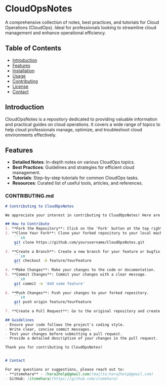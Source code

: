 # CloudOpsNotes

A comprehensive collection of notes, best practices, and tutorials for Cloud Operations (CloudOps). Ideal for professionals looking to streamline cloud management and enhance operational efficiency.

## Table of Contents
- [Introduction](#introduction)
- [Features](#features)
- [Installation](#installation)
- [Usage](#usage)
- [Contributing](#contributing)
- [License](#license)
- [Contact](#contact)

## Introduction
CloudOpsNotes is a repository dedicated to providing valuable information and practical guides on cloud operations. It covers a wide range of topics to help cloud professionals manage, optimize, and troubleshoot cloud environments effectively.

## Features
- **Detailed Notes**: In-depth notes on various CloudOps topics.
- **Best Practices**: Guidelines and strategies for efficient cloud management.
- **Tutorials**: Step-by-step tutorials for common CloudOps tasks.
- **Resources**: Curated list of useful tools, articles, and references.


### CONTRIBUTING.md

```markdown
# Contributing to CloudOpsNotes

We appreciate your interest in contributing to CloudOpsNotes! Here are some guidelines to help you get started.

## How to Contribute
1. **Fork the Repository**: Click on the 'Fork' button at the top right of the repository page.
2. **Clone Your Fork**: Clone your forked repository to your local machine.
    ```sh
    git clone https://github.com/yourusername/CloudOpsNotes.git
    ```
3. **Create a Branch**: Create a new branch for your feature or bugfix.
    ```sh
    git checkout -b feature/YourFeature
    ```
4. **Make Changes**: Make your changes to the code or documentation.
5. **Commit Changes**: Commit your changes with a clear message.
    ```sh
    git commit -m 'Add some feature'
    ```
6. **Push Changes**: Push your changes to your forked repository.
    ```sh
    git push origin feature/YourFeature
    ```
7. **Create a Pull Request**: Go to the original repository and create a pull request from your fork.

## Guidelines
- Ensure your code follows the project's coding style.
- Write clear, concise commit messages.
- Test your changes before submitting a pull request.
- Provide a detailed description of your changes in the pull request.

Thank you for contributing to CloudOpsNotes!


# Contact

For any questions or suggestions, please reach out to:
- **itsmehara** - [hara2help@gmail.com](mailto:hara2help@gmail.com)
- GitHub: [itsmehara](https://github.com/itsmehara)
